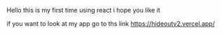 Hello this is my first time using react i hope you like it

if you want to look at my app go to ths link https://hideoutv2.vercel.app/
